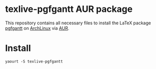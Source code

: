 # texlive-pgfgantt AUR package

This repository contains all necessary files to install the LaTeX package
[pgfgantt](http://www.ctan.org/tex-archive/graphics/pgf/contrib/pgfgantt)
on [ArchLinux](https://www.archlinux.org/) via
[AUR](https://aur.archlinux.org/).

# Install

    yaourt -S texlive-pgfgantt
